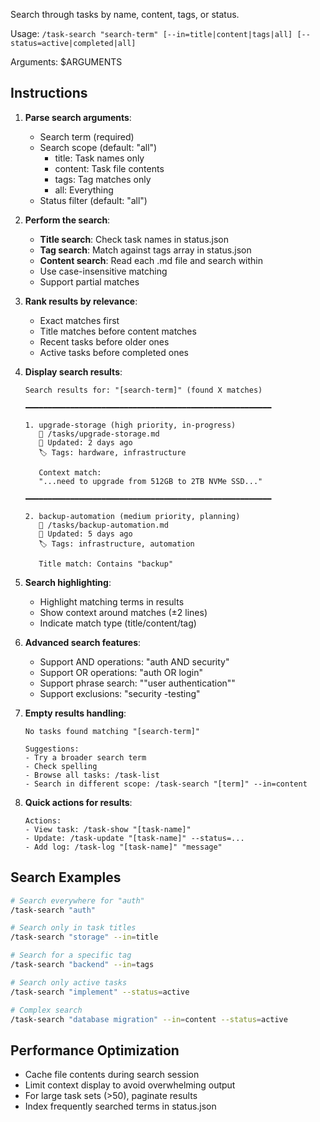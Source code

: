 Search through tasks by name, content, tags, or status.

Usage: `/task-search "search-term" [--in=title|content|tags|all] [--status=active|completed|all]`

Arguments: $ARGUMENTS

## Instructions

1. **Parse search arguments**:
   - Search term (required)
   - Search scope (default: "all")
     - title: Task names only
     - content: Task file contents
     - tags: Tag matches only
     - all: Everything
   - Status filter (default: "all")

2. **Perform the search**:
   - **Title search**: Check task names in status.json
   - **Tag search**: Match against tags array in status.json
   - **Content search**: Read each .md file and search within
   - Use case-insensitive matching
   - Support partial matches

3. **Rank results by relevance**:
   - Exact matches first
   - Title matches before content matches
   - Recent tasks before older ones
   - Active tasks before completed ones

4. **Display search results**:
   ```
   Search results for: "[search-term]" (found X matches)

   ━━━━━━━━━━━━━━━━━━━━━━━━━━━━━━━━━━━━━━━━━━━━━━━━━━━━━━━

   1. upgrade-storage (high priority, in-progress)
      📁 /tasks/upgrade-storage.md
      📅 Updated: 2 days ago
      🏷️ Tags: hardware, infrastructure
      
      Context match:
      "...need to upgrade from 512GB to 2TB NVMe SSD..."

   ━━━━━━━━━━━━━━━━━━━━━━━━━━━━━━━━━━━━━━━━━━━━━━━━━━━━━━━

   2. backup-automation (medium priority, planning)
      📁 /tasks/backup-automation.md
      📅 Updated: 5 days ago
      🏷️ Tags: infrastructure, automation
      
      Title match: Contains "backup"
   ```

5. **Search highlighting**:
   - Highlight matching terms in results
   - Show context around matches (±2 lines)
   - Indicate match type (title/content/tag)

6. **Advanced search features**:
   - Support AND operations: "auth AND security"
   - Support OR operations: "auth OR login"
   - Support phrase search: "\"user authentication\""
   - Support exclusions: "security -testing"

7. **Empty results handling**:
   ```
   No tasks found matching "[search-term]"

   Suggestions:
   - Try a broader search term
   - Check spelling
   - Browse all tasks: /task-list
   - Search in different scope: /task-search "[term]" --in=content
   ```

8. **Quick actions for results**:
   ```
   Actions:
   - View task: /task-show "[task-name]"
   - Update: /task-update "[task-name]" --status=...
   - Add log: /task-log "[task-name]" "message"
   ```

## Search Examples

```bash
# Search everywhere for "auth"
/task-search "auth"

# Search only in task titles
/task-search "storage" --in=title

# Search for a specific tag
/task-search "backend" --in=tags

# Search only active tasks
/task-search "implement" --status=active

# Complex search
/task-search "database migration" --in=content --status=active
```

## Performance Optimization

- Cache file contents during search session
- Limit context display to avoid overwhelming output
- For large task sets (>50), paginate results
- Index frequently searched terms in status.json
